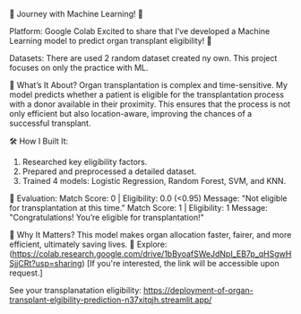 🌟 Journey with Machine Learning! 🌟

Platform: Google Colab
Excited to share that I’ve developed a Machine Learning model to predict organ transplant eligibility! 🚀

Datasets:
There are used 2 random dataset created ny own. This project focuses on only the practice with ML.

🧠 What’s It About?
Organ transplantation is complex and time-sensitive. My model predicts whether a patient is eligible for the transplantation process with a donor available in their proximity. This ensures that the process is not only efficient but also location-aware, improving the chances of a successful transplant.

🛠️ How I Built It:
1. Researched key eligibility factors.
2. Prepared and preprocessed a detailed dataset.
3. Trained 4 models: Logistic Regression, Random Forest, SVM, and KNN.

🧪 Evaluation:
Match Score: 0 | Eligibility: 0.0 (<0.95)
Message: "Not eligible for transplantation at this time."
Match Score: 1 | Eligibility: 1
Message: "Congratulations! You’re eligible for transplantation!"

🚀 Why It Matters?
This model makes organ allocation faster, fairer, and more efficient, ultimately saving lives.
🔗 Explore: (https://colab.research.google.com/drive/1bByoafSWeJdNpI_EB7p_qHSgwHSjjCRt?usp=sharing)
[If you're interested, the link will be accessible upon request.]

See your transplanatation eligibility: https://deployment-of-organ-transplant-elgibility-prediction-n37xitqjh.streamlit.app/

